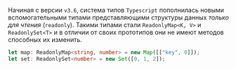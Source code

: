 Начиная с версии `v3.6`, система типов `Typescript` пополнилась новыми вспомогательными типами представляющими структуры данных *только для чтения* (`readonly`). Такими типами стали `ReadonlyMap<K, V>` и `ReadonlySet<T>` и в отличии от своих прототипов они не имеют методов способных их изменить.

~~~~~typescript
let map: ReadonlyMap<string, number> = new Map([["key", 0]]);
let set: ReadonlySet<number> = new Set([0, 1, 2]);
~~~~~


